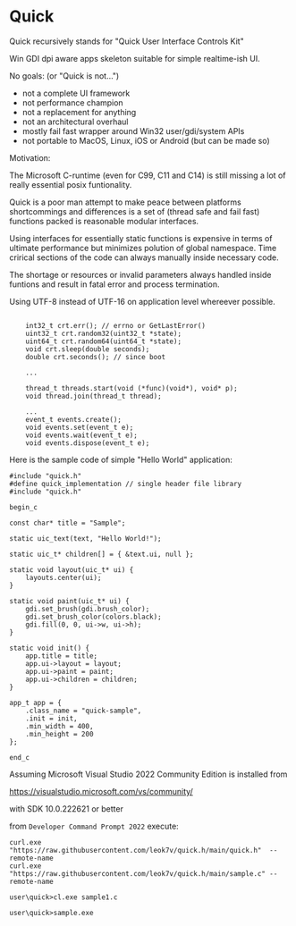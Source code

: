 # Quick

Quick recursively stands for "Quick User Interface Controls Kit"

Win GDI dpi aware apps skeleton suitable for simple realtime-ish UI.

No goals: (or "Quick is not...")
* not a complete UI framework
* not performance champion
* not a replacement for anything
* not an architectural overhaul
* mostly fail fast wrapper around Win32 user/gdi/system APIs
* not portable to MacOS, Linux, iOS or Android (but can be made so)

Motivation:

The Microsoft C-runtime (even for C99, C11 and C14) is still missing
a lot of really essential posix funtionality.

Quick is a poor man attempt to make peace between platforms 
shortcommings and differences is a set of (thread safe and
fail fast) functions packed is reasonable modular interfaces.

Using interfaces for essentially static functions is expensive
in terms of ultimate performance but minimizes polution of 
global namespace. Time crirical sections of the code can always
manually inside necessary code.

The shortage or resources or invalid parameters always handled
inside funtions and result in fatal error and process termination.

Using UTF-8 instead of UTF-16 on application level whereever possible.

```

    int32_t crt.err(); // errno or GetLastError()
    uint32_t crt.random32(uint32_t *state);
    uint64_t crt.random64(uint64_t *state);
    void crt.sleep(double seconds);
    double crt.seconds(); // since boot

    ...

    thread_t threads.start(void (*func)(void*), void* p);
    void thread.join(thread_t thread);

    ...
    event_t events.create();
    void events.set(event_t e);
    void events.wait(event_t e);
    void events.dispose(event_t e);

```

Here is the sample code of simple "Hello World" application:

```
#include "quick.h"
#define quick_implementation // single header file library
#include "quick.h"

begin_c

const char* title = "Sample";

static uic_text(text, "Hello World!");

static uic_t* children[] = { &text.ui, null };

static void layout(uic_t* ui) {
    layouts.center(ui);
}

static void paint(uic_t* ui) {
    gdi.set_brush(gdi.brush_color);
    gdi.set_brush_color(colors.black);
    gdi.fill(0, 0, ui->w, ui->h);
}

static void init() {
    app.title = title;
    app.ui->layout = layout;
    app.ui->paint = paint;
    app.ui->children = children;
}

app_t app = {
    .class_name = "quick-sample",
    .init = init,
    .min_width = 400,
    .min_height = 200
};

end_c
```

Assuming Microsoft Visual Studio 2022 Community Edition is installed from
  
https://visualstudio.microsoft.com/vs/community/

with SDK 10.0.222621 or better

from ``Developer Command Prompt 2022`` execute:

```
curl.exe "https://raw.githubusercontent.com/leok7v/quick.h/main/quick.h"  --remote-name
curl.exe "https://raw.githubusercontent.com/leok7v/quick.h/main/sample.c" --remote-name

user\quick>cl.exe sample1.c

user\quick>sample.exe
```

